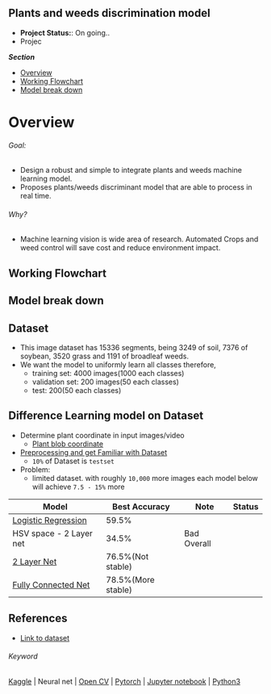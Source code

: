 ## Plants and weeds discrimination model 
- **Project Status:**: On going..
- Projec

***Section***
- [Overview](#overview)
- [Working Flowchart](#working-flowchart)
- [Model break down](#model-break-down)


# Overview 
###### Goal: 
- Design a robust and simple to integrate plants and weeds machine learning model. 
- Proposes plants/weeds discriminant model that are able to process in real time. 

###### Why? 
- Machine learning vision is wide area of research. Automated Crops and weed control will save cost and reduce environment impact. 




## Working Flowchart


## Model break down

## Dataset 
- This image dataset has 15336 segments, being 3249 of soil, 7376 of 
soybean, 3520 grass and 1191 of broadleaf weeds.
- We want the model to uniformly learn all classes therefore,
	- training set: 4000 images(1000 each classes) 
	- validation set: 200 images(50 each classes)	
	- test: 200(50 each classes) 

## Difference Learning model on Dataset
- Determine plant coordinate in input images/video
	- [Plant blob coordinate](./experiment/Plants-weeds-blob-detection.ipynb)
- [Preprocessing and get Familiar with Dataset](https://www.kaggle.com/datduyn/preprocessing-plants-weeds-data-model/)
    - `10%` of Dataset is `testset `
- Problem: 
    - limited dataset. with roughly `10,000` more images each model below will achieve `7.5 - 15%` more
    
    
|			Model  		| Best Accuracy |Note|Status  |  
|-----------------------|---------------|----|--------|
|[Logistic Regression](https://www.kaggle.com/datduyn/logist-regression-on-plants-weeds-discrimination/edit)|59.5%|    |  |
|HSV space - 2 Layer net| 34.5%  				|Bad Overall    |
|[2 Layer Net](https://www.kaggle.com/datduyn/2-layer-net-on-weeds-discriminant/)|76.5%(Not stable)|    ||
|[Fully Connected Net](./experiment/Fully-Connected-Layer.ipynb)|78.5%(More stable)|||


## References 
- [Link to dataset](https://www.kaggle.com/fpeccia/weed-detection-in-soybean-crops)
###### Keyword
[Kaggle](kaggle.com) | Neural net | [Open CV](https://opencv.org/) | [Pytorch](https://pytorch.org/) | [Jupyter notebook](https://jupyter.org/)  | [Python3](https://www.python.org/) 
